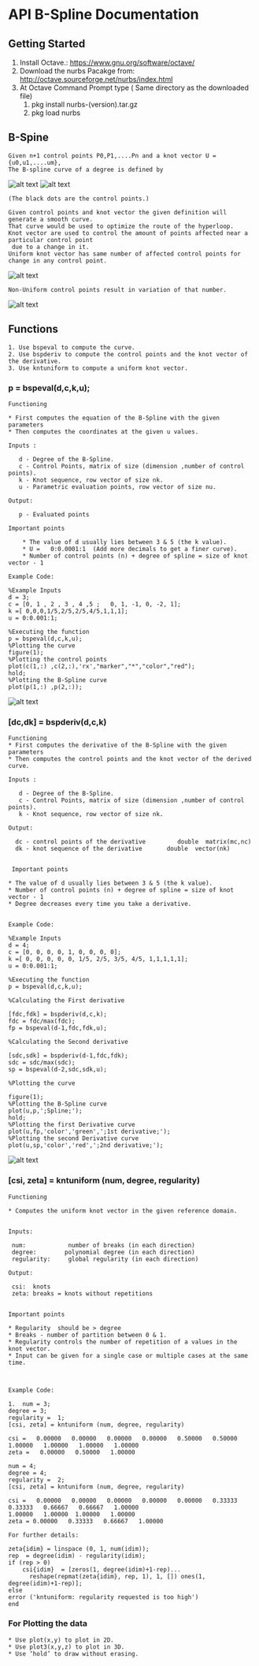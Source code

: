 # API B-Spline Documentation

## Getting Started

1. Install Octave.:  https://www.gnu.org/software/octave/ 
2. Download the nurbs Pacakge from:  http://octave.sourceforge.net/nurbs/index.html
3. At Octave Command Prompt type   ( Same directory as the downloaded file)
      1. pkg install nurbs-(version).tar.gz
      2. pkg load nurbs


## B-Spine

    Given n+1 control points P0,P1,....Pn and a knot vector U = {u0,u1,....um},
    The B-spline curve of a degree is defined by

![alt text](https://github.com/BITShyperloop/NumSim/blob/master/images/bspline-curve-eqn.jpg "B-Spline Definition")
![alt text](https://github.com/BITShyperloop/NumSim/blob/master/images/B-spline_curve.png "B-Spline")

    (The black dots are the control points.)

    Given control points and knot vector the given definition will generate a smooth curve.
    That curve would be used to optimize the route of the hyperloop.
    Knot vector are used to control the amount of points affected near a particular control point
     due to a change in it. 
    Uniform knot vector has same number of affected control points for change in any control point.  

![alt text](https://github.com/BITShyperloop/NumSim/blob/master/images/uniform-knots.png "Uniform Knot Vector")
 
    Non-Uniform control points result in variation of that number.

![alt text](https://github.com/BITShyperloop/NumSim/blob/master/images/non-uniform-knots.png "Non Uniform Knot Vector")

## Functions

    1. Use bspeval to compute the curve.
    2. Use bspderiv to compute the control points and the knot vector of the derivative.
    3. Use kntuniform to compute a uniform knot vector.


###  p = bspeval(d,c,k,u);

    
    Functioning 
    
    * First computes the equation of the B-Spline with the given parameters
    * Then computes the coordinates at the given u values.

    Inputs :

       d - Degree of the B-Spline.
       c - Control Points, matrix of size (dimension ,number of control points).
       k - Knot sequence, row vector of size nk.
       u - Parametric evaluation points, row vector of size nu.

    Output:

       p - Evaluated points

    Important points 

        * The value of d usually lies between 3 & 5 (the k value). 
        * U =   0:0.0001:1  (Add more decimals to get a finer curve).
        * Number of control points (n) + degree of spline = size of knot vector - 1

    Example Code:

    %Example Inputs 
    d = 3;
    c = [0, 1 , 2 , 3 , 4 ,5 ;   0, 1, -1, 0, -2, 1];
    k =[ 0,0,0,1/5,2/5,2/5,4/5,1,1,1];
    u = 0:0.001:1;
 
    %Executing the function
    p = bspeval(d,c,k,u);
    %Plotting the curve
    figure(1);
    %Plotting the control points 
    plot(c(1,:) ,c(2,:),'rx',"marker","*","color","red");
    hold;
    %Plotting the B-Spline curve
    plot(p(1,:) ,p(2,:));

![alt text](https://github.com/BITShyperloop/NumSim/blob/master/images/bspeval.jpeg "bspeval graph")



### [dc,dk] = bspderiv(d,c,k)

    Functioning 
    * First computes the derivative of the B-Spline with the given parameters
    * Then computes the control points and the knot vector of the derived curve.
    
    Inputs :

       d - Degree of the B-Spline.
       c - Control Points, matrix of size (dimension ,number of control points).
       k - Knot sequence, row vector of size nk.

    Output:

      dc - control points of the derivative         double  matrix(mc,nc)
      dk - knot sequence of the derivative       double  vector(nk)


     Important points 

    * The value of d usually lies between 3 & 5 (the k value).
    * Number of control points (n) + degree of spline = size of knot vector - 1
    * Degree decreases every time you take a derivative. 


    Example Code:

    %Example Inputs 
    d = 4;
    c = [0, 0, 0, 0, 1, 0, 0, 0, 0];
    k =[ 0, 0, 0, 0, 0, 1/5, 2/5, 3/5, 4/5, 1,1,1,1,1];
    u = 0:0.001:1;
 
    %Executing the function
    p = bspeval(d,c,k,u);
 
    %Calculating the First derivative 
 
    [fdc,fdk] = bspderiv(d,c,k);
    fdc = fdc/max(fdc);
    fp = bspeval(d-1,fdc,fdk,u);
  
    %Calculating the Second derivative 
 
    [sdc,sdk] = bspderiv(d-1,fdc,fdk);
    sdc = sdc/max(sdc);
    sp = bspeval(d-2,sdc,sdk,u);

    %Plotting the curve
 
    figure(1);
    %Plotting the B-Spline curve
    plot(u,p,';Spline;');
    hold;
    %Plotting the first Derivative curve
    plot(u,fp,'color','green',';1st derivative;');
    %Plotting the second Derivative curve
    plot(u,sp,'color','red',';2nd derivative;');


![alt text](https://github.com/BITShyperloop/NumSim/blob/master/images/bspderiv.jpeg "bspderiv graph")



### [csi, zeta] = kntuniform (num, degree, regularity)


    Functioning 

    * Computes the uniform knot vector in the given reference domain.


    Inputs:

     num:            number of breaks (in each direction)
     degree:        polynomial degree (in each direction)
     regularity:     global regularity (in each direction)
	
    Output:

     csi:  knots
     zeta: breaks = knots without repetitions


    Important points 

    * Regularity  should be > degree 
    * Breaks - number of partition between 0 & 1.
    * Regularity controls the number of repetition of a values in the  knot vector.
    * Input can be given for a single case or multiple cases at the same time.



    Example Code:

    1.  num = 3;
    degree = 3;
    regularity =  1;
    [csi, zeta] = kntuniform (num, degree, regularity)

    csi =   0.00000   0.00000   0.00000   0.00000   0.50000   0.50000   1.00000   1.00000   1.00000   1.00000
    zeta =   0.00000   0.50000   1.00000

    num = 4;
    degree = 4;
    regularity =  2;
    [csi, zeta] = kntuniform (num, degree, regularity)
    
    csi =   0.00000   0.00000   0.00000   0.00000   0.00000   0.33333   0.33333   0.66667   0.66667   1.00000 
    1.00000   1.00000  1.00000   1.00000
    zeta = 0.00000   0.33333   0.66667   1.00000

    For further details:

    zeta{idim} = linspace (0, 1, num(idim));
    rep  = degree(idim) - regularity(idim);
    if (rep > 0)
        csi{idim}  = [zeros(1, degree(idim)+1-rep)...
          reshape(repmat(zeta{idim}, rep, 1), 1, []) ones(1, degree(idim)+1-rep)];
    else
    error ('kntuniform: regularity requested is too high')
    end



### For Plotting the data

    * Use plot(x,y) to plot in 2D.
    * Use plot3(x,y,z) to plot in 3D.
    * Use ‘hold’ to draw without erasing.













